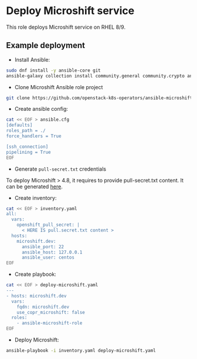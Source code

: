 Deploy Microshift service
=========================

This role deploys Microshift service on RHEL 8/9.

Example deployment
------------------

* Install Ansible:

```sh
sudo dnf install -y ansible-core git
ansible-galaxy collection install community.general community.crypto ansible.posix
```

* Clone Microshift Ansible role project

```sh
git clone https://github.com/openstack-k8s-operators/ansible-microshift-role
```

* Create ansible config:

```sh
cat << EOF > ansible.cfg
[defaults]
roles_path = ./
force_handlers = True

[ssh_connection]
pipelining = True
EOF
```

* Generate `pull-secret.txt` credentials

To deploy Microshift > 4.8, it requires to provide pull-secret.txt content.
It can be generated [here](https://cloud.redhat.com/openshift/create/local).

* Create inventory:

```sh
cat << EOF > inventory.yaml
all:
  vars:
    openshift_pull_secret: |
      < HERE IS pull.secret.txt content >
  hosts:
    microshift.dev:
      ansible_port: 22
      ansible_host: 127.0.0.1
      ansible_user: centos
EOF
```

* Create playbook:

```sh
cat << EOF > deploy-microshift.yaml
---
- hosts: microshift.dev
  vars:
    fqdn: microshift.dev
    use_copr_microshift: false
  roles:
    - ansible-microshift-role
EOF
```

* Deploy Microshift:

```sh
ansible-playbook -i inventory.yaml deploy-microshift.yaml
```
